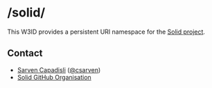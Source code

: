 # /solid/

This W3ID provides a persistent URI namespace for the [Solid project](https://solidproject.org/).

## Contact

* [Sarven Capadisli](https://csarven.ca/#i) ([@csarven](https://github.com/csarven))
* [Solid GitHub Organisation](https://github.com/solid/)
